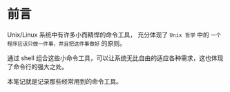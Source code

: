 # 前言

Unix/Linux 系统中有许多小而精悍的命令工具，
充分体现了 `Unix 哲学` 中的 `一个程序应该只做一件事，并且把这件事做好` 的原则。

通过 shell 组合这些小命令工具，可以让系统无比自由的适应各种需求，这也体现了命令行的强大之处。

本笔记就是记录那些经常用到的命令工具。
